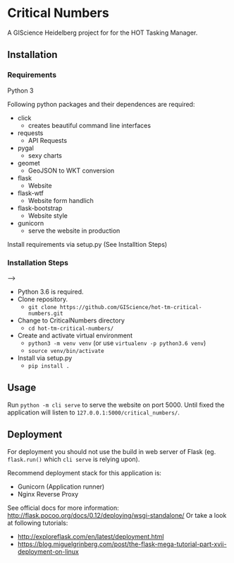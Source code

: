 # Critical Numbers

A GIScience Heidelberg project for for the HOT Tasking Manager.


## Installation

### Requirements

Python 3

Following python packages and their dependences are required:
- click
    - creates beautiful command line interfaces
- requests
    - API Requests
- pygal
    - sexy charts
- geomet
    - GeoJSON to WKT conversion
- flask
    - Website
- flask-wtf
    - Website form handlich
- flask-bootstrap
    - Website style
- gunicorn
    - serve the website in production

Install requirements via setup.py (See Installtion Steps)


### Installation Steps
-->
- Python 3.6 is required.
- Clone repository.
    - `git clone https://github.com/GIScience/hot-tm-critical-numbers.git`
- Change to CriticalNumbers directory
    - `cd hot-tm-critical-numbers/`
- Create and activate virtual environment
    - `python3 -m venv venv` (or use `virtualenv -p python3.6 venv`)
    - `source venv/bin/activate`
- Install via setup.py
    - `pip install .`


## Usage

Run `python -m cli serve` to serve the website on port 5000.
Until fixed the application will listen to `127.0.0.1:5000/critical_numbers/`.

<!--
### Basic Workflow

- Run `python cli.py add` to fetch statistical data of two default projects from HOT Tasking Manager API to your analysis.
- Run `python cli.py visualize` to get a example bar chart (.svg) of those projects.
- Run `python cli.py new` to start from scratch.
-->

## Deployment

For deployment you should not use the build in web server of Flask (eg. `flask.run()` which `cli serve` is relying upon).

Recommend deployment stack for this application is:
- Gunicorn (Application runner)
- Nginx Reverse Proxy

See official docs for more information: http://flask.pocoo.org/docs/0.12/deploying/wsgi-standalone/
Or take a look at following tutorials: 
- http://exploreflask.com/en/latest/deployment.html
- https://blog.miguelgrinberg.com/post/the-flask-mega-tutorial-part-xvii-deployment-on-linux
